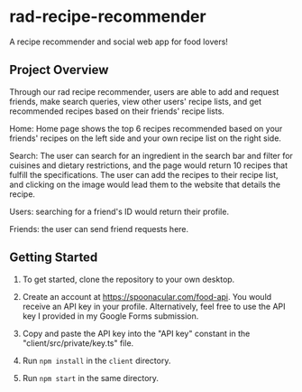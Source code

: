 # rad-recipe-recommender

A recipe recommender and social web app for food lovers!

## Project Overview

Through our rad recipe recommender, users are able to add and request friends, make search queries,
view other users' recipe lists, and get recommended recipes based on their friends' recipe lists.

Home: Home page shows the top 6 recipes recommended based on your friends' recipes on the left side and your own recipe list on the right side.

Search: The user can search for an ingredient in the search bar and filter for cuisines and dietary restrictions, and the page would return 10 recipes that fulfill the specifications. The user can add the recipes to their recipe list, and clicking on the image would lead them to the website that details the recipe.

Users: searching for a friend's ID would return their profile.

Friends: the user can send friend requests here.

## Getting Started

1. To get started, clone the repository to your own desktop.

2. Create an account at https://spoonacular.com/food-api. You would receive an API key in your profile.
   Alternatively, feel free to use the API key I provided in my Google Forms submission.

3. Copy and paste the API key into the "API key" constant in the "client/src/private/key.ts" file.

4. Run `npm install` in the `client` directory.

5. Run `npm start` in the same directory.

